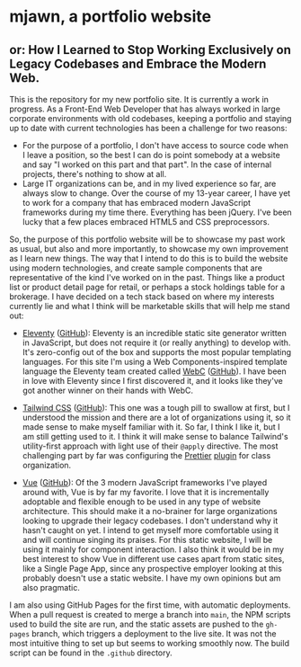 # mjawn, a portfolio website

## or: How I Learned to Stop Working Exclusively on Legacy Codebases and Embrace the Modern Web.

This is the repository for my new portfolio site. It is currently a work in progress. As a Front-End Web Developer that has always worked in large corporate environments with old codebases, keeping a portfolio and staying up to date with current technologies has been a challenge for two reasons:

-   For the purpose of a portfolio, I don't have access to source code when I leave a position, so the best I can do is point somebody at a website and say "I worked on this part and that part". In the case of internal projects, there's nothing to show at all.
-   Large IT organizations can be, and in my lived experience so far, are always slow to change. Over the course of my 13-year career, I have yet to work for a company that has embraced modern JavaScript frameworks during my time there. Everything has been jQuery. I've been lucky that a few places embraced HTML5 and CSS preprocessors.

So, the purpose of this portfolio website will be to showcase my past work as usual, but also and more importantly, to showcase my own improvement as I learn new things. The way that I intend to do this is to build the website using modern technologies, and create sample components that are representative of the kind I've worked on in the past. Things like a product list or product detail page for retail, or perhaps a stock holdings table for a brokerage. I have decided on a tech stack based on where my interests currently lie and what I think will be marketable skills that will help me stand out:

-   [Eleventy](https://www.11ty.dev/) ([GitHub](https://github.com/11ty/eleventy/)): Eleventy is an incredible static site generator written in JavaScript, but does not require it (or really anything) to develop with. It's zero-config out of the box and supports the most popular templating languages. For this site I'm using a Web Components-inspired template language the Eleventy team created called [WebC](https://www.11ty.dev/docs/languages/webc/) ([GitHub](https://github.com/11ty/webc/)). I have been in love with Eleventy since I first discovered it, and it looks like they've got another winner on their hands with WebC.

-   [Tailwind CSS](https://tailwindcss.com/) ([GitHub](https://github.com/tailwindlabs/tailwindcss)): This one was a tough pill to swallow at first, but I understood the mission and there are a lot of organizations using it, so it made sense to make myself familiar with it. So far, I think I like it, but I am still getting used to it. I think it will make sense to balance Tailwind's utility-first approach with light use of their `@apply` directive. The most challenging part by far was configuring the [Prettier](https://prettier.io/) [plugin](https://github.com/tailwindlabs/prettier-plugin-tailwindcss) for class organization.

-   [Vue](https://vuejs.org/) ([GitHub](https://github.com/vuejs/)): Of the 3 modern JavaScript frameworks I've played around with, Vue is by far my favorite. I love that it is incrementally adoptable and flexible enough to be used in any type of website architecture. This should make it a no-brainer for large organizations looking to upgrade their legacy codebases. I don't understand why it hasn't caught on yet. I intend to get myself more comfortable using it and will continue singing its praises. For this static website, I will be using it mainly for component interaction. I also think it would be in my best interest to show Vue in different use cases apart from static sites, like a Single Page App, since any prospective employer looking at this probably doesn't use a static website. I have my own opinions but am also pragmatic.

I am also using GitHub Pages for the first time, with automatic deployments. When a pull request is created to merge a branch into `main`, the NPM scripts used to build the site are run, and the static assets are pushed to the `gh-pages` branch, which triggers a deployment to the live site. It was not the most intuitive thing to set up but seems to working smoothly now. The build script can be found in the `.github` directory.
